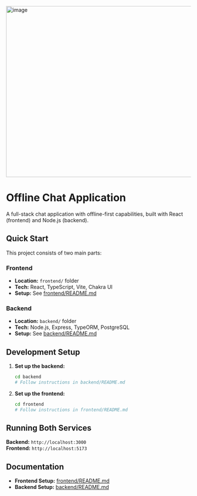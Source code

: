 <img width="544" height="467" alt="image" src="https://github.com/user-attachments/assets/ff6a14c6-2444-484b-b40b-3ab2b87d89af" />


# Offline Chat Application

A full-stack chat application with offline-first capabilities, built with React (frontend) and Node.js (backend).

## Quick Start

This project consists of two main parts:

### Frontend
- **Location:** `frontend/` folder
- **Tech:** React, TypeScript, Vite, Chakra UI
- **Setup:** See [frontend/README.md](frontend/README.md)

### Backend
- **Location:** `backend/` folder  
- **Tech:** Node.js, Express, TypeORM, PostgreSQL
- **Setup:** See [backend/README.md](backend/README.md)


## Development Setup

1. **Set up the backend:**
   ```bash
   cd backend
   # Follow instructions in backend/README.md
   ```

2. **Set up the frontend:**
   ```bash
   cd frontend
   # Follow instructions in frontend/README.md
   ```

## Running Both Services

**Backend:** `http://localhost:3000`  
**Frontend:** `http://localhost:5173`

## Documentation

- **Frontend Setup:** [frontend/README.md](frontend/README.md)
- **Backend Setup:** [backend/README.md](backend/README.md)

